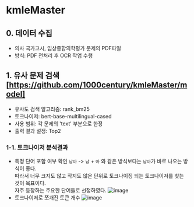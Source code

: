 # kmleMaster

## 0. 데이터 수집
- 의사 국가고시, 임상종합의학평가 문제의 PDF파일
- 방식: PDF 전처리 후 OCR 작업 수행

## 1. 유사 문제 검색 [https://github.com/1000century/kmleMaster/model]
- 유사도 검색 알고리즘: rank_bm25
- 토크나이저: bert-base-multilingual-cased
- 사용 범위: 각 문제의 'text' 부분으로 한정
- 출력 결과 설정: Top2

### 1-1. 토크나이저 분석결과
- 특정 단어 포함 여부 확인
  `남아` -> `남` + `아` 와 같은 방식보다는 `남아`가 바로 나오는 방식이 좋다.
   <br>따라서 너무 크지도 않고 작지도 않은 단위로 토크나이징 되는 토크나이저를 찾는 것이 목표이다.
  <br>자주 등장하는 주요한 단어들로 선정하였다.
  ![image](https://github.com/user-attachments/assets/7f688e0f-8d3f-4e0c-80bd-e51e0407796d)
- 토크나이저로 쪼개진 토큰 개수
  ![image](https://github.com/user-attachments/assets/f21942c6-530d-4aac-85a8-9b9c061509f1)


